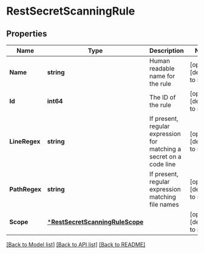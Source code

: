 # RestSecretScanningRule

## Properties
Name | Type | Description | Notes
------------ | ------------- | ------------- | -------------
**Name** | **string** | Human readable name for the rule | [optional] [default to null]
**Id** | **int64** | The ID of the rule | [optional] [default to null]
**LineRegex** | **string** | If present, regular expression for matching a secret on a code line | [optional] [default to null]
**PathRegex** | **string** | If present, regular expression matching file names | [optional] [default to null]
**Scope** | [***RestSecretScanningRuleScope**](RestSecretScanningRule_scope.md) |  | [optional] [default to null]

[[Back to Model list]](../README.md#documentation-for-models) [[Back to API list]](../README.md#documentation-for-api-endpoints) [[Back to README]](../README.md)

